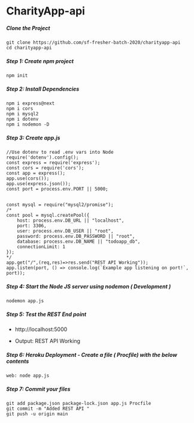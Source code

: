 # CharityApp-api




##### Clone the Project 

```
git clone https://github.com/sf-fresher-batch-2020/charityapp-api
cd charityapp-api
```

##### Step 1: Create npm project

```
npm init
```

##### Step 2: Install Dependencies

```
npm i express@next
npm i cors
npm i mysql2
npm i dotenv 
npm i nodemon -D
```

##### Step 3: Create app.js

```
//Use dotenv to read .env vars into Node
require('dotenv').config();
const express = require('express');
const cors = require('cors');
const app = express();
app.use(cors());
app.use(express.json());
const port = process.env.PORT || 5000;


const mysql = require("mysql2/promise");
/*
const pool = mysql.createPool({
    host: process.env.DB_URL || "localhost",
    port: 3306,
    user: process.env.DB_USER || "root",
    password: process.env.DB_PASSWORD || "root",
    database: process.env.DB_NAME || "todoapp_db",
    connectionLimit: 1
});
*/
app.get("/",(req,res)=>res.send("REST API Working"));
app.listen(port, () => console.log(`Example app listening on port!`, port));
```

##### Step 4: Start the Node JS server using nodemon ( Development )

```
nodemon app.js
````

##### Step 5: Test the REST End point

- http://localhost:5000

- Output: REST API Working


##### Step 6: Heroku Deployment - Create a file ( Procfile) with the below contents

```
web: node app.js
```

##### Step 7: Commit your files

```
git add package.json package-lock.json app.js Procfile
git commit -m "Added REST API "
git push -u origin main
```
